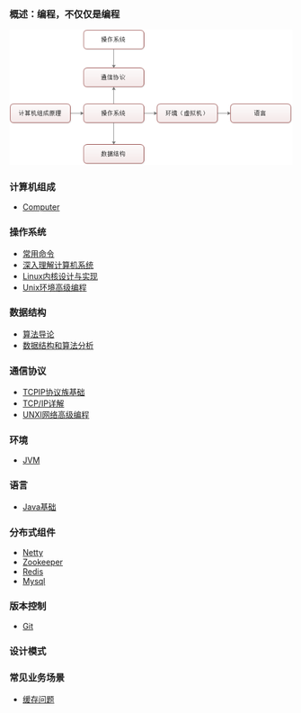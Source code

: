 ### 概述：编程，不仅仅是编程
![](/document/summary/summary.png "概述")

### 计算机组成
* <a href="./document/computer/Computer.md">Computer</a>

### 操作系统
* <a href="./document/system/command.md">常用命令</a>
* <a href="./document/system/">深入理解计算机系统</a>
* <a href="./document/system/">Linux内核设计与实现</a>
* <a href="./document/system/">Unix环境高级编程 </a>
   
### 数据结构
* <a href="./document/datastructures/">算法导论</a>
* <a href="./document/datastructures/">数据结构和算法分析</a>

### 通信协议
* <a href="./document/communication/TCPIP基础.md">TCPIP协议族基础</a>
* <a href="./document/communication/">TCP/IP详解</a>
* <a href="./document/communication/01-TCPIP基础.md">UNXI网络高级编程</a>

### 环境
* <a href="./document/environment/JVM.md">JVM</a>

### 语言
* [Java基础](https://github.com/javachenxun/java/blob/master/README.md)

### 分布式组件
* <a href="./document/distributed/Netty.md">Netty</a>
* <a href="./document/distributed/Zookeeper.md">Zookeeper</a>
* <a href="./document/distributed/Redis.md">Redis</a>
* <a href="./document/distributed/Mysql.md">Mysql</a>

### 版本控制
* <a href="./document/version/Git.md">Git</a>

### 设计模式

### 常见业务场景
* <a href="./document/problem/cache.md">缓存问题</a>

<!-- 
todo：
1.org.apache.commons.pool2->手写连接池
2.jedis 源码 各种命令
3.各种日志组建
-->

